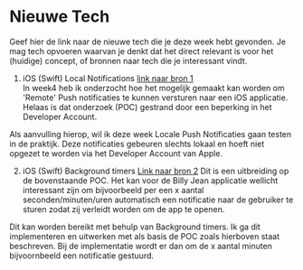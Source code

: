 Nieuwe Tech 
===========

Geef hier de link naar de nieuwe tech die je deze week hebt gevonden.
Je mag tech opvoeren waarvan je denkt dat het direct relevant is voor het (huidige) concept, of bronnen naar 
  tech die je interessant vindt.

1. iOS (Swift) Local Notifications [link naar bron 1](https://developer.apple.com/library/content/documentation/NetworkingInternet/Conceptual/RemoteNotificationsPG/SchedulingandHandlingLocalNotifications.html)  
In week4 heb ik onderzocht hoe het mogelijk gemaakt kan worden om 'Remote' Push notificaties te kunnen versturen naar een iOS applicatie. Helaas is dat onderzoek (POC) gestrand door een beperking in het Developer Account. 

Als aanvulling hierop, wil ik deze week Locale Push Notificaties gaan testen in de praktijk. Deze notificaties gebeuren slechts lokaal en hoeft niet opgezet te worden via het Developer Account van Apple. 


2. iOS (Swift) Background timers [Link naar bron 2](https://developer.apple.com/library/content/documentation/iPhone/Conceptual/iPhoneOSProgrammingGuide/BackgroundExecution/BackgroundExecution.html)
Dit is een uitbreiding op de bovenstaande POC. Het kan voor de Billy Jean applicatie wellicht interessant zijn om bijvoorbeeld per een x aantal seconden/minuten/uren automatisch een notificatie naar de gebruiker te sturen zodat zij verleidt worden om de app te openen. 

Dit kan worden bereikt met behulp van Background timers. Ik ga dit implementeren en uitwerken met als basis de POC zoals hierboven staat beschreven. Bij de implementatie wordt er dan om de x aantal minuten bijvoornbeeld een notificatie gestuurd.

